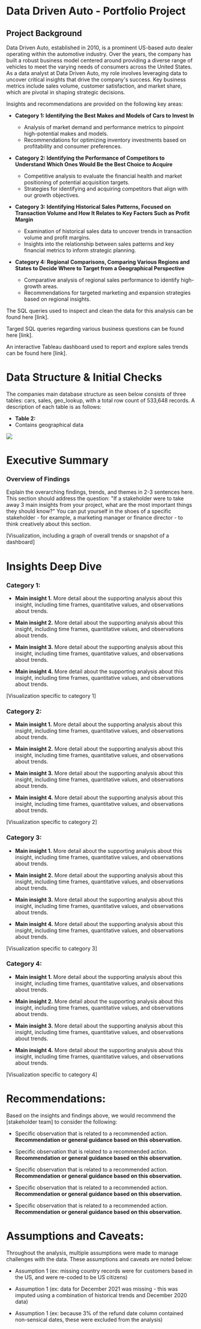# Data Driven Auto - Portfolio Project


## Project Background

Data Driven Auto, established in 2010, is a prominent US-based auto dealer operating within the automotive industry. Over the years, the company has built a robust business model centered around providing a diverse range of vehicles to meet the varying needs of consumers across the United States. As a data analyst at Data Driven Auto, my role involves leveraging data to uncover critical insights that drive the company's success. Key business metrics include sales volume, customer satisfaction, and market share, which are pivotal in shaping strategic decisions.

Insights and recommendations are provided on the following key areas:

- **Category 1: Identifying the Best Makes and Models of Cars to Invest In**
  - Analysis of market demand and performance metrics to pinpoint high-potential makes and models.
  - Recommendations for optimizing inventory investments based on profitability and consumer preferences.

- **Category 2: Identifying the Performance of Competitors to Understand Which Ones Would Be the Best Choice to Acquire**
  - Competitive analysis to evaluate the financial health and market positioning of potential acquisition targets.
  - Strategies for identifying and acquiring competitors that align with our growth objectives.

- **Category 3: Identifying Historical Sales Patterns, Focused on Transaction Volume and How It Relates to Key Factors Such as Profit Margin**
  - Examination of historical sales data to uncover trends in transaction volume and profit margins.
  - Insights into the relationship between sales patterns and key financial metrics to inform strategic planning.

- **Category 4: Regional Comparisons, Comparing Various Regions and States to Decide Where to Target from a Geographical Perspective**
  - Comparative analysis of regional sales performance to identify high-growth areas.
  - Recommendations for targeted marketing and expansion strategies based on regional insights.

The SQL queries used to inspect and clean the data for this analysis can be found here [link].

Targed SQL queries regarding various business questions can be found here [link].

An interactive Tableau dashboard used to report and explore sales trends can be found here [link].



# Data Structure & Initial Checks

The companies main database structure as seen below consists of three tables: cars, sales, geo_lookup, with a total row count of 533,648 records. A description of each table is as follows:
- **Table 2:**
- Contains geographical data

![](https://github.com/CohenEmmanuel/Data-Driven-Auto-Portfolio-Project/blob/main/assets/img/ERD.png)





# Executive Summary

### Overview of Findings

Explain the overarching findings, trends, and themes in 2-3 sentences here. This section should address the question: "If a stakeholder were to take away 3 main insights from your project, what are the most important things they should know?" You can put yourself in the shoes of a specific stakeholder - for example, a marketing manager or finance director - to think creatively about this section.

[Visualization, including a graph of overall trends or snapshot of a dashboard]



# Insights Deep Dive
### Category 1:

* **Main insight 1.** More detail about the supporting analysis about this insight, including time frames, quantitative values, and observations about trends.
  
* **Main insight 2.** More detail about the supporting analysis about this insight, including time frames, quantitative values, and observations about trends.
  
* **Main insight 3.** More detail about the supporting analysis about this insight, including time frames, quantitative values, and observations about trends.
  
* **Main insight 4.** More detail about the supporting analysis about this insight, including time frames, quantitative values, and observations about trends.

[Visualization specific to category 1]


### Category 2:

* **Main insight 1.** More detail about the supporting analysis about this insight, including time frames, quantitative values, and observations about trends.
  
* **Main insight 2.** More detail about the supporting analysis about this insight, including time frames, quantitative values, and observations about trends.
  
* **Main insight 3.** More detail about the supporting analysis about this insight, including time frames, quantitative values, and observations about trends.
  
* **Main insight 4.** More detail about the supporting analysis about this insight, including time frames, quantitative values, and observations about trends.

[Visualization specific to category 2]


### Category 3:

* **Main insight 1.** More detail about the supporting analysis about this insight, including time frames, quantitative values, and observations about trends.
  
* **Main insight 2.** More detail about the supporting analysis about this insight, including time frames, quantitative values, and observations about trends.
  
* **Main insight 3.** More detail about the supporting analysis about this insight, including time frames, quantitative values, and observations about trends.
  
* **Main insight 4.** More detail about the supporting analysis about this insight, including time frames, quantitative values, and observations about trends.

[Visualization specific to category 3]


### Category 4:

* **Main insight 1.** More detail about the supporting analysis about this insight, including time frames, quantitative values, and observations about trends.
  
* **Main insight 2.** More detail about the supporting analysis about this insight, including time frames, quantitative values, and observations about trends.
  
* **Main insight 3.** More detail about the supporting analysis about this insight, including time frames, quantitative values, and observations about trends.
  
* **Main insight 4.** More detail about the supporting analysis about this insight, including time frames, quantitative values, and observations about trends.

[Visualization specific to category 4]



# Recommendations:

Based on the insights and findings above, we would recommend the [stakeholder team] to consider the following: 

* Specific observation that is related to a recommended action. **Recommendation or general guidance based on this observation.**
  
* Specific observation that is related to a recommended action. **Recommendation or general guidance based on this observation.**
  
* Specific observation that is related to a recommended action. **Recommendation or general guidance based on this observation.**
  
* Specific observation that is related to a recommended action. **Recommendation or general guidance based on this observation.**
  
* Specific observation that is related to a recommended action. **Recommendation or general guidance based on this observation.**
  


# Assumptions and Caveats:

Throughout the analysis, multiple assumptions were made to manage challenges with the data. These assumptions and caveats are noted below:

* Assumption 1 (ex: missing country records were for customers based in the US, and were re-coded to be US citizens)
  
* Assumption 1 (ex: data for December 2021 was missing - this was imputed using a combination of historical trends and December 2020 data)
  
* Assumption 1 (ex: because 3% of the refund date column contained non-sensical dates, these were excluded from the analysis)
